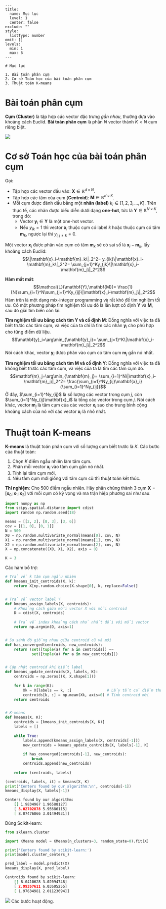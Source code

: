 
```insta-toc
---
title:
  name: Mục lục
  level: 1
  center: false
exclude: ""
style:
  listType: number
omit: []
levels:
  min: 1
  max: 6
---

# Mục lục

1. Bài toán phân cụm
2. Cơ sở Toán học của bài toán phân cụm
3. Thuật toán K-means
```


# Bài toán phân cụm

**Cụm (Cluster)** là tập hợp các vector đặc trưng *gần nhau*, thường dựa vào khoảng cách Euclid. **Bài toán phân cụm** là phân $N$ vector thành $K<N$ cụm riêng biệt.

![](https://contenthub-static.grammarly.com/blog/wp-content/uploads/2025/02/Clustering_Data.png)

# Cơ sở Toán học của bài toán phân cụm

Gọi:
- Tập hợp các vector đầu vào: $\mathbf{X}\in\mathbb{R}^{d\times N}$.
- Tập hợp các tâm của cụm (**Centroid**): $\mathbf{M}\in\mathbb{R}^{d\times K}$.
- Mỗi cụm được đánh dấu bằng một **nhãn (label)** $k_i\in[1,2,3,...,K]$. Trên thực tế, các nhãn được biểu diễn dưới dạng **one-hot**, tức là $\mathbf{Y}\in\mathbb{R}^{N\times K}$, trong đó:
	- Vector $\mathbf{y}_i\in\mathbf{Y}$ là một one-hot vector.
	- Nếu $y_{ik}=1$ thì vector $\mathbf{x}_i$ thuộc cụm có label $k$ hoặc thuộc cụm có tâm $\mathbf{m}_k$, ngược lại thì $y_{i,j\neq k}=0$.

Một vector $\mathbf{x}_i$ được phân vào cụm có tâm $\mathbf{m}_k$ sẽ có sai số là $\mathbf{x}_i-\mathbf{m}_k$, lấy khoảng cách Euclid:
$$\|\mathbf{x}_i-\mathbf{m}_k\|_2^2=
y_{ik}\|\mathbf{x}_i-\mathbf{m}_k\|_2^2=
\sum_{j=1}^Ky_{jk}\|\mathbf{x}_i-\mathbf{m}_j\|_2^2$$

**Hàm mất mát**:
$$\mathcal{L}(\mathbf{Y},\mathbf{M})=
\frac{1}{N}\sum_{i=1}^N\sum_{j=1}^Ky_{ij}\|\mathbf{x}_i-\mathbf{m}_j\|_2^2$$
Hàm trên là một dạng mix-integer programming và rất khó để tìm nghiệm tối ưu. Có một phương pháp tìm nghiệm tối ưu đó là lần lượt cố định $\mathbf{Y}$ và $\mathbf{M}$, sau đó giải tìm biến còn lại.

**Tìm nghiệm tối ưu bằng cách tìm $\mathbf{Y}$ và cố định $\mathbf{M}$**: Đồng nghĩa với việc ta đã biết trước các tâm cụm, và việc của ta chỉ là tìm các nhãn $\mathbf{y}_i$ cho phù hợp cho từng điểm dữ liệu.
$$\mathbf{y}_i=\arg\min_{\mathbf{y}_i}=
\sum_{j=1}^K\|\mathbf{x}_i-\mathbf{m}_j\|_2^2$$
Nói cách khác, vector $\mathbf{y}_i$ được phân vào cụm có tâm cụm $\mathbf{m}_j$ gần nó nhất.

**Tìm nghiệm tối ưu bằng cách tìm $\mathbf{M}$ và cố định $\mathbf{Y}$**: Đồng nghĩa với việc ta đã không biết trước các tâm cụm, và việc của ta là tìm các tâm cụm đó.
$$\mathbf{m}_j=\arg\min_{\mathbf{m}_j}=
\sum_{i=1}^N\|\mathbf{x}_i-\mathbf{m}_j\|_2^2=
\frac{\sum_{i=1}^Ny_{ij}\mathbf{x}_i}{\sum_{i=1}^Ny_{ij}}$$
Ở đây, $\sum_{i=1}^Ny_{ij}$ là số lượng các vector trong cụm $j$, còn $\sum_{i=1}^Ny_{ij}\mathbf{x}_i$ là tổng các vector trong cụm $j$. Nói cách khác, vector $\mathbf{m}_j$ là tâm cụm của các vector $\mathbf{x}_i$ sao cho trung bình cộng khoảng cách của nó với các vector $\mathbf{x}_i$ là nhỏ nhất.

# Thuật toán K-means

**K-means** là thuật toán phân cụm với số lượng cụm biết trước là $K$. Các bước của thuật toán:
1. Chọn $K$ điểm ngẫu nhiên làm tâm cụm.
2. Phân mỗi vector $\mathbf{x}_i$ vào tâm cụm gần nó nhất.
3. Tính lại tâm cụm mới.
4. Nếu tâm cụm mới giống với tâm cụm cũ thì thuật toán kết thúc.

**Thí nghiệm**: Cho 500 điểm ngẫu nhiên. Hãy phân chúng thành 3 cụm $\mathbf{X}=[\mathbf{x}_0;\mathbf{x}_1;\mathbf{x}_2]$ với mỗi cụm có kỳ vọng và ma trận hiệp phương sai như sau:

```python
import numpy as np
from scipy.spatial.distance import cdist
import random np.random.seed(18)

means = [[2, 2], [8, 3], [3, 6]]
cov = [[1, 0], [0, 1]]
N = 500
X0 = np.random.multivariate_normal(means[0], cov, N)
X1 = np.random.multivariate_normal(means[1], cov, N)
X2 = np.random.multivariate_normal(means[2], cov, N)
X = np.concatenate((X0, X1, X2), axis = 0)

K = 3 
```

Các hàm bổ trợ:
```python
# Trả về k tâm cụm ngẫu nhiên
def kmeans_init_centroids(X, k):
    return X[np.random.choice(X.shape[0], k, replace=False)]


# Trả về vector label Y
def kmeans_assign_labels(X, centroids):
	# Khoảng cách giữa mỗi vector X với mỗi centroid
    D = cdist(X, centroids)
    
    # Trả về index khoảng cách nhỏ nhất đối với mỗi vector
    return np.argmin(D, axis=1)


# So sánh độ giống nhau giữa centroid cũ và mới
def has_converged(centroids, new_centroids):
    return (set([tuple(a) for a in centroids]) ==
            set([tuple(a) for a in new_centroids]))


# Cập nhật centroid khi biết label
def kmeans_update_centroids(X, labels, K):
    centroids = np.zeros((K, X.shape[1]))
    
    for k in range(K):
        Xk = X[labels == k, :]                # Lấy tất cả điểm thuộc cụm k
        centroids[k, :] = np.mean(Xk, axis=0) # Tính centroid mới
    return centroids


# K-means
def kmeans(X, K):
	centroids = [kmeans_init_centroids(X, K)]
	labels = []
	
	while True:
		labels.append(kmeans_assign_labels(X, centroids[-1]))
		new_centroids = kmeans_update_centroids(X, labels[-1], K)
		
		if has_converged(centroids[-1], new_centroids):
			break
		centroids.append(new_centroids)
	
	return (centroids, labels)

(centroids, labels, it) = kmeans(X, K)
print('Centers found by our algorithm:\n', centroids[-1])
kmeans_display(X, labels[-1])
```
```sh
Centers found by our algorithm:
	[[ 1.9834967 1.96588127]
	[ 3.02702878 5.95686115]
	[ 8.07476866 3.01494931]]
```

Dùng Scikit-learn:
```python
from sklearn.cluster

import KMeans model = KMeans(n_clusters=3, random_state=0).fit(X)

print('Centers found by scikit-learn:')
print(model.cluster_centers_)

pred_label = model.predict(X)
kmeans_display(X, pred_label)
```
```sh
Centroids found by scikit-learn:
	[[ 8.0410628 3.02094748]
	[ 2.99357611 6.03605255]
	[ 1.97634981 2.01123694]]
```

![](https://machinelearningcoban.com/assets/kmeans/kmeans11.gif)
Các bước hoạt động.










